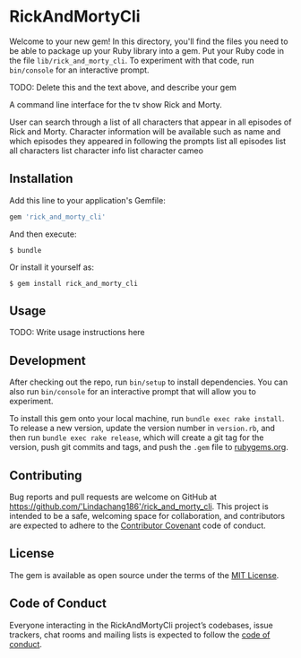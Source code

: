# RickAndMortyCli

Welcome to your new gem! In this directory, you'll find the files you need to be able to package up your Ruby library into a gem. Put your Ruby code in the file `lib/rick_and_morty_cli`. To experiment with that code, run `bin/console` for an interactive prompt.

TODO: Delete this and the text above, and describe your gem

A command line interface for the tv show Rick and Morty.

User can search through a list of all characters that appear in all episodes of Rick and Morty.
Character information will be available such as name and which episodes they appeared in following the prompts
list all episodes
list all characters
list character info
list character cameo


## Installation

Add this line to your application's Gemfile:

```ruby
gem 'rick_and_morty_cli'
```

And then execute:

    $ bundle

Or install it yourself as:

    $ gem install rick_and_morty_cli

## Usage

TODO: Write usage instructions here

## Development

After checking out the repo, run `bin/setup` to install dependencies. You can also run `bin/console` for an interactive prompt that will allow you to experiment.

To install this gem onto your local machine, run `bundle exec rake install`. To release a new version, update the version number in `version.rb`, and then run `bundle exec rake release`, which will create a git tag for the version, push git commits and tags, and push the `.gem` file to [rubygems.org](https://rubygems.org).

## Contributing

Bug reports and pull requests are welcome on GitHub at https://github.com/'Lindachang186'/rick_and_morty_cli. This project is intended to be a safe, welcoming space for collaboration, and contributors are expected to adhere to the [Contributor Covenant](http://contributor-covenant.org) code of conduct.

## License

The gem is available as open source under the terms of the [MIT License](https://opensource.org/licenses/MIT).

## Code of Conduct

Everyone interacting in the RickAndMortyCli project’s codebases, issue trackers, chat rooms and mailing lists is expected to follow the [code of conduct](https://github.com/'Lindachang186'/rick_and_morty_cli/blob/master/CODE_OF_CONDUCT.md).

